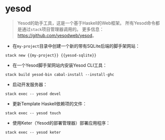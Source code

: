 # yesod

> Yesod的助手工具，这是一个基于Haskell的Web框架。
> 所有Yesod命令都是通过`stack`项目管理器调用的。
> 更多信息：<https://github.com/yesodweb/yesod>。

- 在`my-project`目录中创建一个新的带有SQLite后端的脚手架网站：

`stack new {{my-project}} {{yesod-sqlite}}`

- 在一个Yesod脚手架网站内安装Yesod CLI工具：

`stack build yesod-bin cabal-install --install-ghc`

- 启动开发服务器：

`stack exec -- yesod devel`

- 更新Template Haskell依赖项的文件：

`stack exec -- yesod touch`

- 使用Keter（Yesod的部署管理器）部署应用程序：

`stack exec -- yesod keter`